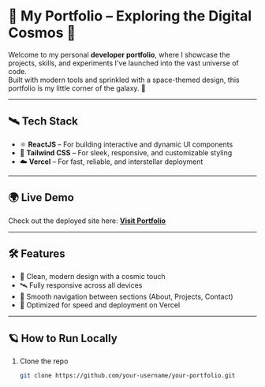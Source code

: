 # 🚀 My Portfolio – Exploring the Digital Cosmos 🌌

Welcome to my personal **developer portfolio**, where I showcase the projects, skills, and experiments I've launched into the vast universe of code.  
Built with modern tools and sprinkled with a space-themed design, this portfolio is my little corner of the galaxy. 🌠

---

## 🛰️ Tech Stack

- ⚛️ **ReactJS** – For building interactive and dynamic UI components  
- 🎨 **Tailwind CSS** – For sleek, responsive, and customizable styling  
- ☁️ **Vercel** – For fast, reliable, and interstellar deployment  

---

## 🌍 Live Demo  
Check out the deployed site here: [**Visit Portfolio**](https://your-portfolio-link.vercel.app)

---

## 🛠️ Features

- 💫 Clean, modern design with a cosmic touch  
- 🛰️ Fully responsive across all devices  
- 🌌 Smooth navigation between sections (About, Projects, Contact)  
- 🚀 Optimized for speed and deployment on Vercel  

---

## 🪐 How to Run Locally

1. Clone the repo  
   ```bash
   git clone https://github.com/your-username/your-portfolio.git
